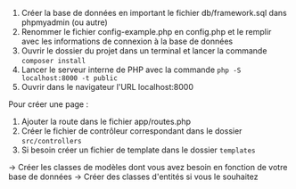 1. Créer la base de données en important le fichier db/framework.sql dans phpmyadmin (ou autre)
2. Renommer le fichier config-example.php en config.php et le remplir avec les informations de connexion à la base de données
3. Ouvrir le dossier du projet dans un terminal et lancer la commande `composer install`
4. Lancer le serveur interne de PHP avec la commande `php -S localhost:8000 -t public`
5. Ouvrir dans le navigateur l'URL localhost:8000

Pour créer une page : 
1. Ajouter la route dans le fichier app/routes.php
2. Créer le fichier de contrôleur correspondant dans le dossier `src/controllers`
3. Si besoin créer un fichier de template dans le dossier `templates`

-> Créer les classes de modèles dont vous avez besoin en fonction de votre base de données
-> Créer des classes d'entités si vous le souhaitez